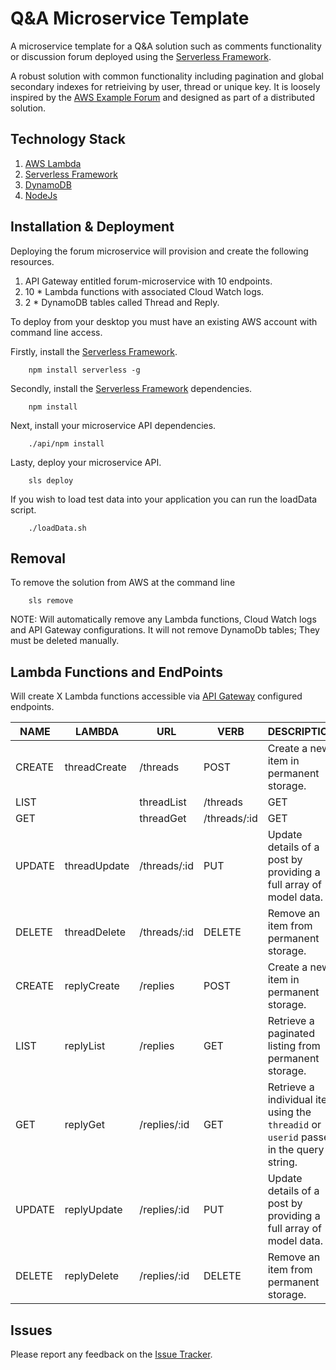 # Q&A Microservice Template

A microservice template for a Q&A solution such as comments functionality or discussion forum deployed using 
the [Serverless Framework](http://serverless.com).

A robust solution with common functionality including pagination and global secondary indexes for retrieiving by user, thread or unique key. It is loosely inspired by the [AWS Example Forum](http://docs.aws.amazon.com/amazondynamodb/latest/developerguide/SampleData.CreateTables.html) and designed as part of a distributed solution.

## Technology Stack
1. [AWS Lambda](https://aws.amazon.com/lambda/)
2. [Serverless Framework](http://serverless.com)
3. [DynamoDB](https://aws.amazon.com/dynamodb)
4. [NodeJs](https://nodejs.org/)

## Installation & Deployment 
Deploying the forum microservice will provision and create the following resources.

1. API Gateway entitled forum-microservice with 10 endpoints.
2. 10 * Lambda functions with associated Cloud Watch logs.
3. 2 * DynamoDB tables called Thread and Reply.

To deploy from your desktop you must have an existing AWS account with command line access. 

Firstly, install the [Serverless Framework](http://serverless.com).

```
    npm install serverless -g
```

Secondly, install the [Serverless Framework](http://serverless.com) dependencies.

```
    npm install
```

Next, install your microservice API dependencies.

```
    ./api/npm install
```

Lasty, deploy your microservice API.

```
    sls deploy
```

If you wish to load test data into your application you can run the loadData script.

```
	./loadData.sh
```

## Removal
To remove the solution from AWS at the command line

```
	sls remove
```

NOTE: Will automatically remove any Lambda functions, Cloud Watch logs and API Gateway configurations. It will
not remove DynamoDb tables; They must be deleted manually.

## Lambda Functions and EndPoints
Will create X Lambda functions accessible via [API Gateway](https://aws.amazon.com/api-gateway/) configured endpoints.

NAME | LAMBDA | URL | VERB | DESCRIPTION
---- | ------ | --- | ---- | -----------
CREATE | threadCreate | /threads | POST | Create a new item in permanent storage.
LIST | | threadList | /threads | GET | Retrieve a paginated listing from permanent storage.
GET | | threadGet | /threads/:id | GET | Retrieve a individual item using the ```threadid``` or ```userid``` passed in the query string.
UPDATE | threadUpdate| /threads/:id | PUT | Update details of a post by providing a full array of model data.
DELETE | threadDelete | /threads/:id | DELETE | Remove an item from permanent storage.
CREATE | replyCreate | /replies | POST | Create a new item in permanent storage.
LIST | replyList | /replies | GET | Retrieve a paginated listing from permanent storage.
GET | replyGet | /replies/:id | GET | Retrieve a individual item using the ```threadid``` or ```userid``` passed in the query string.
UPDATE | replyUpdate | /replies/:id | PUT | Update details of a post by providing a full array of model data.
DELETE | replyDelete | /replies/:id | DELETE | Remove an item from permanent storage.


## Issues
Please report any feedback on the [Issue Tracker](https://github.com/jacksoncharles/forum-microservice/issues).